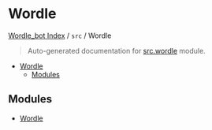 # Wordle

[Wordle_bot Index](../../README.md#wordle_bot-index) / `src` / Wordle

> Auto-generated documentation for [src.wordle](../../../src/wordle/__init__.py) module.

- [Wordle](#wordle)
  - [Modules](#modules)

## Modules

- [Wordle](./wordle.md)